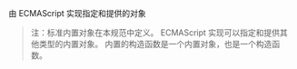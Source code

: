 由 ECMAScript 实现指定和提供的对象

> 注：标准内置对象在本规范中定义。 ECMAScript 实现可以指定和提供其他类型的内置对象。 内置的构造函数是一个内置对象，也是一个构造函数。
